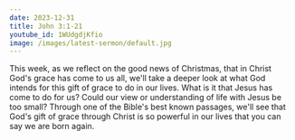 ```yaml
---
date: 2023-12-31
title: John 3:1-21
youtube_id: 1WUdgdjKfio
image: /images/latest-sermon/default.jpg
---
```

This week, as we reflect on the good news of Christmas, that in Christ God's grace has come to us all, we'll take a deeper look at what God intends for this gift of grace to do in our lives. What is it that Jesus has come to do for us? Could our view or understanding of life with Jesus be too small? Through one of the Bible's best known passages, we'll see that God's gift of grace through Christ is so powerful in our lives that you can say we are born again.
